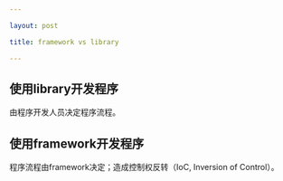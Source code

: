 ```yaml
---

layout: post

title: framework vs library

---
```

## 使用library开发程序 
  由程序开发人员决定程序流程。 
## 使用framework开发程序  
  程序流程由framework决定；造成控制权反转（IoC, Inversion of Control）。
